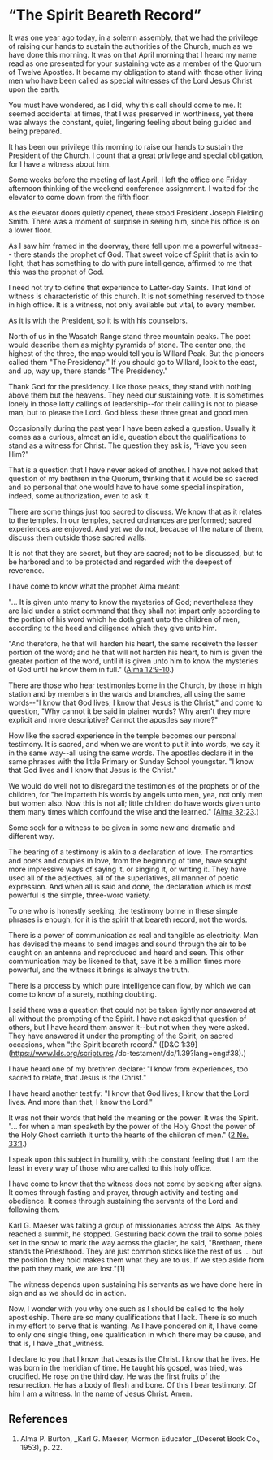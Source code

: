 # “The Spirit Beareth Record”

It was one year ago today, in a solemn assembly, that we had the privilege of
raising our hands to sustain the authorities of the Church, much as we have
done this morning. It was on that April morning that I heard my name read as
one presented for your sustaining vote as a member of the Quorum of Twelve
Apostles. It became my obligation to stand with those other living men who
have been called as special witnesses of the Lord Jesus Christ upon the earth.

You must have wondered, as I did, why this call should come to me. It seemed
accidental at times, that I was preserved in worthiness, yet there was always
the constant, quiet, lingering feeling about being guided and being prepared.

It has been our privilege this morning to raise our hands to sustain the
President of the Church. I count that a great privilege and special
obligation, for I have a witness about him.

Some weeks before the meeting of last April, I left the office one Friday
afternoon thinking of the weekend conference assignment. I waited for the
elevator to come down from the fifth floor.

As the elevator doors quietly opened, there stood President Joseph Fielding
Smith. There was a moment of surprise in seeing him, since his office is on a
lower floor.

As I saw him framed in the doorway, there fell upon me a powerful witness--
there stands the prophet of God. That sweet voice of Spirit that is akin to
light, that has something to do with pure intelligence, affirmed to me that
this was the prophet of God.

I need not try to define that experience to Latter-day Saints. That kind of
witness is characteristic of this church. It is not something reserved to
those in high office. It is a witness, not only available but vital, to every
member.

As it is with the President, so it is with his counselors.

North of us in the Wasatch Range stand three mountain peaks. The poet would
describe them as mighty pyramids of stone. The center one, the highest of the
three, the map would tell you is Willard Peak. But the pioneers called them
"The Presidency." If you should go to Willard, look to the east, and up, way
up, there stands "The Presidency."

Thank God for the presidency. Like those peaks, they stand with nothing above
them but the heavens. They need our sustaining vote. It is sometimes lonely in
those lofty callings of leadership--for their calling is not to please man,
but to please the Lord. God bless these three great and good men.

Occasionally during the past year I have been asked a question. Usually it
comes as a curious, almost an idle, question about the qualifications to stand
as a witness for Christ. The question they ask is, "Have you seen Him?"

That is a question that I have never asked of another. I have not asked that
question of my brethren in the Quorum, thinking that it would be so sacred and
so personal that one would have to have some special inspiration, indeed, some
authorization, even to ask it.

There are some things just too sacred to discuss. We know that as it relates
to the temples. In our temples, sacred ordinances are performed; sacred
experiences are enjoyed. And yet we do not, because of the nature of them,
discuss them outside those sacred walls.

It is not that they are secret, but they are sacred; not to be discussed, but
to be harbored and to be protected and regarded with the deepest of reverence.

I have come to know what the prophet Alma meant:

"... It is given unto many to know the mysteries of God; nevertheless they are
laid under a strict command that they shall not impart only according to the
portion of his word which he doth grant unto the children of men, according to
the heed and diligence which they give unto him.

"And therefore, he that will harden his heart, the same receiveth the lesser
portion of the word; and he that will not harden his heart, to him is given
the greater portion of the word, until it is given unto him to know the
mysteries of God until he know them in full." ([Alma
12:9-10](https://www.lds.org/scriptures/bofm/alma/12.9-10?lang=eng#8).)

There are those who hear testimonies borne in the Church, by those in high
station and by members in the wards and branches, all using the same words--"I
know that God lives; I know that Jesus is the Christ," and come to question,
"Why cannot it be said in plainer words? Why aren't they more explicit and
more descriptive? Cannot the apostles say more?"

How like the sacred experience in the temple becomes our personal testimony.
It is sacred, and when we are wont to put it into words, we say it in the same
way--all using the same words. The apostles declare it in the same phrases
with the little Primary or Sunday School youngster. "I know that God lives and
I know that Jesus is the Christ."

We would do well not to disregard the testimonies of the prophets or of the
children, for "he imparteth his words by angels unto men, yea, not only men
but women also. Now this is not all; little children do have words given unto
them many times which confound the wise and the learned." ([Alma
32:23](https://www.lds.org/scriptures/bofm/alma/32.23?lang=eng#22).)

Some seek for a witness to be given in some new and dramatic and different
way.

The bearing of a testimony is akin to a declaration of love. The romantics and
poets and couples in love, from the beginning of time, have sought more
impressive ways of saying it, or singing it, or writing it. They have used all
of the adjectives, all of the superlatives, all manner of poetic expression.
And when all is said and done, the declaration which is most powerful is the
simple, three-word variety.

To one who is honestly seeking, the testimony borne in these simple phrases is
enough, for it is the spirit that beareth record, not the words.

There is a power of communication as real and tangible as electricity. Man has
devised the means to send images and sound through the air to be caught on an
antenna and reproduced and heard and seen. This other communication may be
likened to that, save it be a million times more powerful, and the witness it
brings is always the truth.

There is a process by which pure intelligence can flow, by which we can come
to know of a surety, nothing doubting.

I said there was a question that could not be taken lightly nor answered at
all without the prompting of the Spirit. I have not asked that question of
others, but I have heard them answer it--but not when they were asked. They
have answered it under the prompting of the Spirit, on sacred occasions, when
"the Spirit beareth record." ([D&amp;C 1:39](https://www.lds.org/scriptures
/dc-testament/dc/1.39?lang=eng#38).)

I have heard one of my brethren declare: "I know from experiences, too sacred
to relate, that Jesus is the Christ."

I have heard another testify: "I know that God lives; I know that the Lord
lives. And more than that, I know the Lord."

It was not their words that held the meaning or the power. It was the Spirit.
"... for when a man speaketh by the power of the Holy Ghost the power of the
Holy Ghost carrieth it unto the hearts of the children of men." ([2 Ne.
33:1](https://www.lds.org/scriptures/bofm/2-ne/33.1?lang=eng#0).)

I speak upon this subject in humility, with the constant feeling that I am the
least in every way of those who are called to this holy office.

I have come to know that the witness does not come by seeking after signs. It
comes through fasting and prayer, through activity and testing and obedience.
It comes through sustaining the servants of the Lord and following them.

Karl G. Maeser was taking a group of missionaries across the Alps. As they
reached a summit, he stopped. Gesturing back down the trail to some poles set
in the snow to mark the way across the glacier, he said, "Brethren, there
stands the Priesthood. They are just common sticks like the rest of us ... but
the position they hold makes them what they are to us. If we step aside from
the path they mark, we are lost."[1]

The witness depends upon sustaining his servants as we have done here in sign
and as we should do in action.

Now, I wonder with you why one such as I should be called to the holy
apostleship. There are so many qualifications that I lack. There is so much in
my effort to serve that is wanting. As I have pondered on it, I have come to
only one single thing, one qualification in which there may be cause, and that
is, I have _that _witness.

I declare to you that I know that Jesus is the Christ. I know that he lives.
He was born in the meridian of time. He taught his gospel, was tried, was
crucified. He rose on the third day. He was the first fruits of the
resurrection. He has a body of flesh and bone. Of this I bear testimony. Of
him I am a witness. In the name of Jesus Christ. Amen.

## References

  1.  Alma P. Burton, _Karl G. Maeser, Mormon Educator _(Deseret Book Co., 1953), p. 22.


